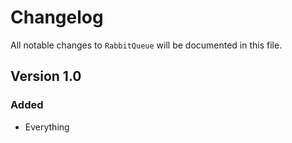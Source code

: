 # Changelog

All notable changes to `RabbitQueue` will be documented in this file.

## Version 1.0

### Added
- Everything
